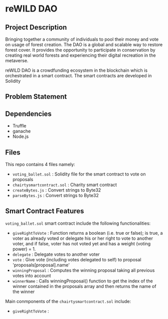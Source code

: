 # reWILD DAO

## Project Description
Bringing together a community of individuals to pool their money and vote on usage of forest creation. The DAO is a global and scalable way to restore forest cover. It provides the opportunity to participate in conservation by creating real world forests and experiencing their digital recreation in the metaverse. 

reWILD DAO is a crowdfunding ecosystem in the blockchain which is orchestrated in a smart contract. The smart contracts are developed in Solidity

## Problem Statement

## Dependencies
* Truffle
* ganache
* Node.js

## Files
This repo contains 4 files namely:
* `voting_ballet.sol` : Solidity file for the smart contract to vote on proposals
* `chairtysmartcontract.sol` : Charity smart contract
* `createBytes.js` : Convert strings to Byte32
* `parseBytes.js` : Convert strings to Byte32

##  Smart Contract Features
`voting_ballet.sol` smart contract include the following functionalities:
* `giveRightToVote` : Function returns a boolean (i.e. true or false); is true, a voter as already voted or delegate his or her right to vote to another voter, and if false, voter has not voted yet and has a weight (voting power) = 1.
* `delegate` : Delegate votes to another voter
* `vote` : Give vote (including votes delegated to self) to proposal 'proposals[proposal].name'
* `winningProposal` : Computes the winning proposal taking all previous votes into account
* `winnerName` : Calls winningProposal() function to get the index of the winner contained in the proposals array and then returns the name of the winner

Main conmponents of the `chairtysmartcontract.sol` include:
* `giveRightToVote` : 

